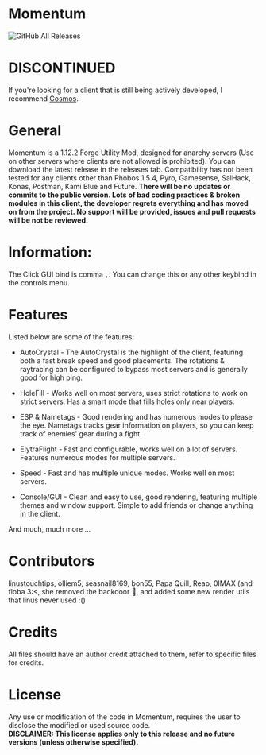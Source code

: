 # Momentum

![GitHub All Releases](https://img.shields.io/badge/Downloads-12k-green)

# DISCONTINUED

If you're looking for a client that is still being actively developed, I recommend [Cosmos](https://github.com/linustouchtips/cosmos).

# General

Momentum is a 1.12.2 Forge Utility Mod, designed for anarchy servers (Use on other servers where clients are not allowed is prohibited). You can download the latest release in the releases tab. Compatibility has not been tested for any clients other than Phobos 1.5.4, Pyro, Gamesense, SalHack, Konas, Postman, Kami Blue and Future. **There will be no updates or commits to the public version. Lots of bad coding practices & broken modules in this client, the developer regrets everything and has moved on from the project. No support will be provided, issues and pull requests will be not be reviewed.**

# Information:

The Click GUI bind is comma `,`. You can change this or any other keybind in the controls menu. 

# Features

Listed below are some of the features:

* AutoCrystal - The AutoCrystal is the highlight of the client, featuring both a fast break speed and good placements. The rotations & raytracing can be configured to bypass most servers and is generally good for high ping. 

* HoleFill - Works well on most servers, uses strict rotations to work on strict servers. Has a smart mode that fills holes only near players.

* ESP & Nametags - Good rendering and has numerous modes to please the eye. Nametags tracks gear information on players, so you can keep track of enemies' gear during a fight.

* ElytraFlight - Fast and configurable, works well on a lot of servers. Features numerous modes for multiple servers.

* Speed - Fast and has multiple unique modes. Works well on most servers.

* Console/GUI - Clean and easy to use, good rendering, featuring multiple themes and window support. Simple to add friends or change anything in the client.

And much, much more ...

# Contributors

linustouchtips, olliem5, seasnail8169, bon55, Papa Quill, Reap, 0IMAX (and floba 3:<, she removed the backdoor 👀, and added some new render utils that linus never used :()

# Credits

All files should have an author credit attached to them, refer to specific files for credits.

# License

Any use or modification of the code in Momentum, requires the user to disclose the modified or used source code.  
**DISCLAIMER: This license applies only to this release and no future versions (unless otherwise specified).**
